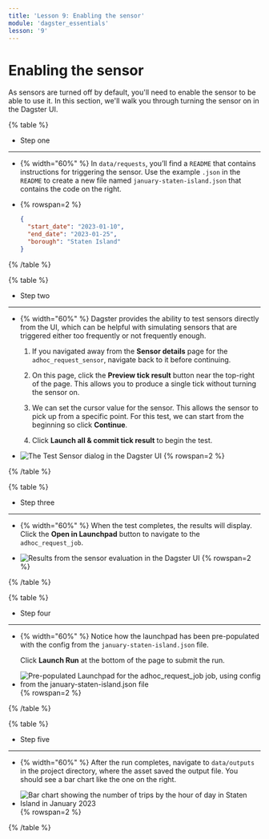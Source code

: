 ```yaml
---
title: 'Lesson 9: Enabling the sensor'
module: 'dagster_essentials'
lesson: '9'
---
```


# Enabling the sensor

As sensors are turned off by default, you'll need to enable the sensor to be able to use it. In this section, we'll walk you through turning the sensor on in the Dagster UI.

{% table %}

- Step one

---

- {% width="60%" %}
  In `data/requests`, you’ll find a `README` that contains instructions for triggering the sensor. Use the example `.json` in the `README` to create a new file named `january-staten-island.json` that contains the code on the right.

- {% rowspan=2 %}
  ```json
  {
    "start_date": "2023-01-10",
    "end_date": "2023-01-25",
    "borough": "Staten Island"
  }
  ```

{% /table %}

{% table %}

- Step two

---

- {% width="60%" %}
  Dagster provides the ability to test sensors directly from the UI, which can be helpful with simulating sensors that are triggered either too frequently or not frequently enough.

  1. If you navigated away from the **Sensor details** page for the `adhoc_request_sensor`, navigate back to it before continuing.

  2. On this page, click the **Preview tick result** button near the top-right of the page. This allows you to produce a single tick without turning the sensor on.

  3. We can set the cursor value for the sensor. This allows the sensor to pick up from a specific point. For this test, we can start from the beginning so click **Continue**.

  4. Click **Launch all & commit tick result** to begin the test.

- ![The Test Sensor dialog in the Dagster UI](/images/dagster-essentials/lesson-9/ui-test-sensor-dialog.png) {% rowspan=2 %}

{% /table %}

{% table %}

- Step three

---

- {% width="60%" %}
  When the test completes, the results will display. Click the **Open in Launchpad** button to navigate to the `adhoc_request_job`.

- ![Results from the sensor evaluation in the Dagster UI](/images/dagster-essentials/lesson-9/ui-sensor-evaluation-results.png) {% rowspan=2 %}

{% /table %}

{% table %}

- Step four

---

- {% width="60%" %}
  Notice how the launchpad has been pre-populated with the config from the `january-staten-island.json` file.

  Click **Launch Run** at the bottom of the page to submit the run.

- ![Pre-populated Launchpad for the adhoc_request_job job, using config from the january-staten-island.json file](/images/dagster-essentials/lesson-9/ui-launchpad.png) {% rowspan=2 %}

{% /table %}

{% table %}

- Step five

---

- {% width="60%" %}
  After the run completes, navigate to `data/outputs` in the project directory, where the asset saved the output file. You should see a bar chart like the one on the right.

- ![Bar chart showing the number of trips by the hour of day in Staten Island in January 2023](/images/dagster-essentials/lesson-9/trips-graph.png) {% rowspan=2 %}

{% /table %}

